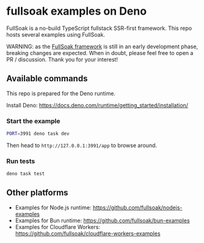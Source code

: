 # fullsoak examples on Deno

FullSoak is a no-build TypeScript fullstack SSR-first framework. This repo hosts
several examples using FullSoak.

WARNING: as the [FullSoak framework](https://jsr.io/@fullsoak/fullsoak) is still
in an early development phase, breaking changes are expected. When in doubt,
please feel free to open a PR / discussion. Thank you for your interest!

## Available commands

This repo is prepared for the Deno runtime.

Install Deno: https://docs.deno.com/runtime/getting_started/installation/

### Start the example

```bash
PORT=3991 deno task dev
```

Then head to `http://127.0.0.1:3991/app` to browse around.

### Run tests

```bash
deno task test
```

## Other platforms

- Examples for Node.js runtime: https://github.com/fullsoak/nodejs-examples
- Examples for Bun runtime: https://github.com/fullsoak/bun-examples
- Examples for Cloudflare Workers:
  https://github.com/fullsoak/cloudflare-workers-examples
